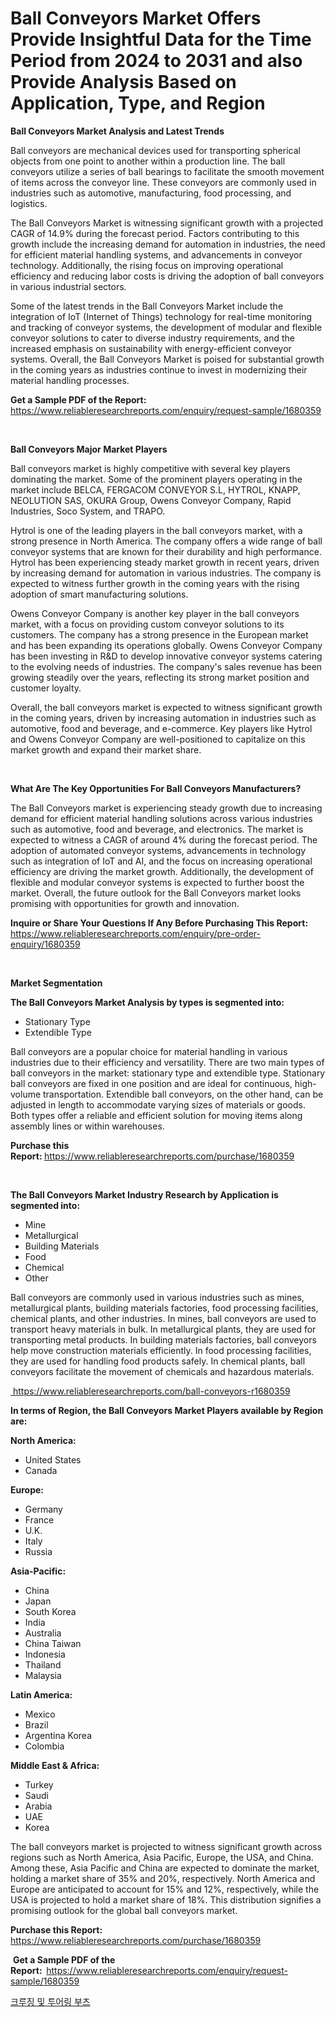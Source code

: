 <p><h1>Ball Conveyors Market Offers Provide Insightful Data for the Time Period from 2024 to 2031 and also Provide Analysis Based on Application, Type, and Region</h1></p><p><strong>Ball Conveyors Market Analysis and Latest Trends</strong></p>
<p><p>Ball conveyors are mechanical devices used for transporting spherical objects from one point to another within a production line. The ball conveyors utilize a series of ball bearings to facilitate the smooth movement of items across the conveyor line. These conveyors are commonly used in industries such as automotive, manufacturing, food processing, and logistics.</p><p>The Ball Conveyors Market is witnessing significant growth with a projected CAGR of 14.9% during the forecast period. Factors contributing to this growth include the increasing demand for automation in industries, the need for efficient material handling systems, and advancements in conveyor technology. Additionally, the rising focus on improving operational efficiency and reducing labor costs is driving the adoption of ball conveyors in various industrial sectors.</p><p>Some of the latest trends in the Ball Conveyors Market include the integration of IoT (Internet of Things) technology for real-time monitoring and tracking of conveyor systems, the development of modular and flexible conveyor solutions to cater to diverse industry requirements, and the increased emphasis on sustainability with energy-efficient conveyor systems. Overall, the Ball Conveyors Market is poised for substantial growth in the coming years as industries continue to invest in modernizing their material handling processes.</p></p>
<p><strong>Get a Sample PDF of the Report:&nbsp;</strong> <a href="https://www.reliableresearchreports.com/enquiry/request-sample/1680359">https://www.reliableresearchreports.com/enquiry/request-sample/1680359</a></p>
<p>&nbsp;</p>
<p><strong>Ball Conveyors Major Market Players</strong></p>
<p><p>Ball conveyors market is highly competitive with several key players dominating the market. Some of the prominent players operating in the market include BELCA, FERGACOM CONVEYOR S.L, HYTROL, KNAPP, NEOLUTION SAS, OKURA Group, Owens Conveyor Company, Rapid Industries, Soco System, and TRAPO.</p><p>Hytrol is one of the leading players in the ball conveyors market, with a strong presence in North America. The company offers a wide range of ball conveyor systems that are known for their durability and high performance. Hytrol has been experiencing steady market growth in recent years, driven by increasing demand for automation in various industries. The company is expected to witness further growth in the coming years with the rising adoption of smart manufacturing solutions.</p><p>Owens Conveyor Company is another key player in the ball conveyors market, with a focus on providing custom conveyor solutions to its customers. The company has a strong presence in the European market and has been expanding its operations globally. Owens Conveyor Company has been investing in R&D to develop innovative conveyor systems catering to the evolving needs of industries. The company's sales revenue has been growing steadily over the years, reflecting its strong market position and customer loyalty.</p><p>Overall, the ball conveyors market is expected to witness significant growth in the coming years, driven by increasing automation in industries such as automotive, food and beverage, and e-commerce. Key players like Hytrol and Owens Conveyor Company are well-positioned to capitalize on this market growth and expand their market share.</p></p>
<p>&nbsp;</p>
<p><strong>What Are The Key Opportunities For Ball Conveyors Manufacturers?</strong></p>
<p><p>The Ball Conveyors market is experiencing steady growth due to increasing demand for efficient material handling solutions across various industries such as automotive, food and beverage, and electronics. The market is expected to witness a CAGR of around 4% during the forecast period. The adoption of automated conveyor systems, advancements in technology such as integration of IoT and AI, and the focus on increasing operational efficiency are driving the market growth. Additionally, the development of flexible and modular conveyor systems is expected to further boost the market. Overall, the future outlook for the Ball Conveyors market looks promising with opportunities for growth and innovation.</p></p>
<p><strong>Inquire or Share Your Questions If Any Before Purchasing This Report:</strong> <a href="https://www.reliableresearchreports.com/enquiry/pre-order-enquiry/1680359">https://www.reliableresearchreports.com/enquiry/pre-order-enquiry/1680359</a></p>
<p>&nbsp;</p>
<p><strong>Market Segmentation</strong></p>
<p><strong>The Ball Conveyors Market Analysis by types is segmented into:</strong></p>
<p><ul><li>Stationary Type</li><li>Extendible Type</li></ul></p>
<p><p>Ball conveyors are a popular choice for material handling in various industries due to their efficiency and versatility. There are two main types of ball conveyors in the market: stationary type and extendible type. Stationary ball conveyors are fixed in one position and are ideal for continuous, high-volume transportation. Extendible ball conveyors, on the other hand, can be adjusted in length to accommodate varying sizes of materials or goods. Both types offer a reliable and efficient solution for moving items along assembly lines or within warehouses.</p></p>
<p><strong>Purchase this Report:&nbsp;</strong><a href="https://www.reliableresearchreports.com/purchase/1680359">https://www.reliableresearchreports.com/purchase/1680359</a></p>
<p>&nbsp;</p>
<p><strong>The Ball Conveyors Market Industry Research by Application is segmented into:</strong></p>
<p><ul><li>Mine</li><li>Metallurgical</li><li>Building Materials</li><li>Food</li><li>Chemical</li><li>Other</li></ul></p>
<p><p>Ball conveyors are commonly used in various industries such as mines, metallurgical plants, building materials factories, food processing facilities, chemical plants, and other industries. In mines, ball conveyors are used to transport heavy materials in bulk. In metallurgical plants, they are used for transporting metal products. In building materials factories, ball conveyors help move construction materials efficiently. In food processing facilities, they are used for handling food products safely. In chemical plants, ball conveyors facilitate the movement of chemicals and hazardous materials.</p></p>
<p><a href="https://www.reliableresearchreports.com/ball-conveyors-r1680359">&nbsp;https://www.reliableresearchreports.com/ball-conveyors-r1680359</a></p>
<p><strong>In terms of Region, the Ball Conveyors Market Players available by Region are:</strong></p>
<p>
    <p> <strong> North America: </strong>
        <ul>
            <li>United States</li>
            <li>Canada</li>
        </ul>
        </p> 
    <p> <strong> Europe: </strong>
        <ul>
            <li>Germany</li>
            <li>France</li>
            <li>U.K.</li>
            <li>Italy</li>
            <li>Russia</li>
        </ul>
        </p> 
    <p> <strong> Asia-Pacific: </strong>
        <ul>
            <li>China</li>
            <li>Japan</li>
            <li>South Korea</li>
            <li>India</li>
            <li>Australia</li>
            <li>China Taiwan</li>
            <li>Indonesia</li>
            <li>Thailand</li>
            <li>Malaysia</li>
        </ul>
        </p> 
    <p> <strong> Latin America: </strong>
        <ul>
            <li>Mexico</li>
            <li>Brazil</li>
            <li>Argentina Korea</li>
            <li>Colombia</li>
        </ul>
        </p> 
    <p> <strong> Middle East & Africa: </strong>
        <ul>
            <li>Turkey</li>
            <li>Saudi</li>
            <li>Arabia</li>
            <li>UAE</li>
            <li>Korea</li>
        </ul>
    </p>
    </p>
<p><p>The ball conveyors market is projected to witness significant growth across regions such as North America, Asia Pacific, Europe, the USA, and China. Among these, Asia Pacific and China are expected to dominate the market, holding a market share of 35% and 20%, respectively. North America and Europe are anticipated to account for 15% and 12%, respectively, while the USA is projected to hold a market share of 18%. This distribution signifies a promising outlook for the global ball conveyors market.</p></p>
<p><strong>Purchase this Report: </strong><a href="https://www.reliableresearchreports.com/purchase/1680359">https://www.reliableresearchreports.com/purchase/1680359</a></p>
<p>&nbsp;<strong>Get a Sample PDF of the Report:&nbsp;&nbsp;</strong><a href="https://www.reliableresearchreports.com/enquiry/request-sample/1680359">https://www.reliableresearchreports.com/enquiry/request-sample/1680359</a></p>
<p><strong></strong></p>
<p><p><a href="https://github.com/GabrielBlanda5656/Market-Research-Report-List-2/blob/main/8352816102956.md">크루징 및 투어링 부츠</a></p></p>